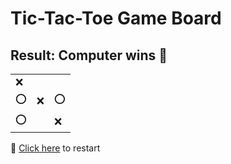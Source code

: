 # Tic-Tac-Toe Game Board
## Result: Computer wins 🤖
|   |   |   |
|---|---|---|
|❌ |  |  |
|⭕ |❌ |⭕ |
|⭕ |  |❌ |

🔄 [Click here](EEEEEEEEE.md) to restart